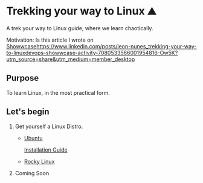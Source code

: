 # Trekking your way to Linux ⛰️
A trek your way to Linux guide, where we learn chaotically.

Motivation: Is this article I wrote on [Showwcase](https://www.linkedin.com/posts/leon-nunes_trekking-your-way-to-linuxdevops-showwcase-activity-7080533566001954816-Ow5K?utm_source=share&utm_medium=member_desktop)https://www.linkedin.com/posts/leon-nunes_trekking-your-way-to-linuxdevops-showwcase-activity-7080533566001954816-Ow5K?utm_source=share&utm_medium=member_desktop
## Purpose
To learn Linux, in the most practical form. 

## Let's begin

1. Get yourself a Linux Distro.
   * [Ubuntu](https://ubuntu.com/download/server)

     [Installation Guide](https://ubuntu.com/tutorials/how-to-run-ubuntu-desktop-on-a-virtual-machine-using-virtualbox#1-overview)
   * [Rocky Linux](https://docs.rockylinux.org/guides/virtualization/vbox-rocky/) 
2. Coming Soon
